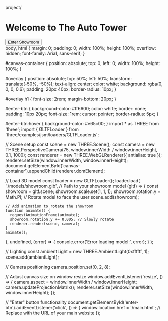 project/
<!DOCTYPE html>
<html lang="en">
<head>
  <meta charset="UTF-8">
  <meta name="viewport" content="width=device-width, initial-scale=1.0">
  <title>The Auto Tower</title>
  <link rel="stylesheet" href="style.css">
</head>
<body>
  <div id="canvas-container"></div>
  <div id="overlay">
    <h1>Welcome to The Auto Tower</h1>
    <button id="enter-btn">Enter Showroom</button>
  </div>
  <script src="https://cdnjs.cloudflare.com/ajax/libs/three.js/r152/three.min.js"></script>
  <script src="https://cdn.jsdelivr.net/npm/three@0.152/examples/jsm/loaders/GLTFLoader.js"></script>
  <script src="script.js"></script>
</body>
</html>    
body, html {
  margin: 0;
  padding: 0;
  width: 100%;
  height: 100%;
  overflow: hidden;
  font-family: Arial, sans-serif;
}

#canvas-container {
  position: absolute;
  top: 0;
  left: 0;
  width: 100%;
  height: 100%;
}

#overlay {
  position: absolute;
  top: 50%;
  left: 50%;
  transform: translate(-50%, -50%);
  text-align: center;
  color: white;
  background: rgba(0, 0, 0, 0.6);
  padding: 20px 40px;
  border-radius: 10px;
}

#overlay h1 {
  font-size: 2rem;
  margin-bottom: 20px;
}

#enter-btn {
  background-color: #ff6600;
  color: white;
  border: none;
  padding: 10px 20px;
  font-size: 1rem;
  cursor: pointer;
  border-radius: 5px;
}

#enter-btn:hover {
  background-color: #e65c00;
}
import * as THREE from 'three';
import { GLTFLoader } from 'three/examples/jsm/loaders/GLTFLoader.js';

// Scene setup
const scene = new THREE.Scene();
const camera = new THREE.PerspectiveCamera(75, window.innerWidth / window.innerHeight, 0.1, 1000);
const renderer = new THREE.WebGLRenderer({ antialias: true });
renderer.setSize(window.innerWidth, window.innerHeight);
document.getElementById('canvas-container').appendChild(renderer.domElement);

// Load 3D model
const loader = new GLTFLoader();
loader.load(
  './models/showroom.glb', // Path to your showroom model
  (gltf) => {
    const showroom = gltf.scene;
    showroom.scale.set(1, 1, 1);
    showroom.rotation.y = Math.PI; // Rotate model to face the user
    scene.add(showroom);

    // Add animation to rotate the showroom
    function animate() {
      requestAnimationFrame(animate);
      showroom.rotation.y += 0.005; // Slowly rotate
      renderer.render(scene, camera);
    }
    animate();
  },
  undefined,
  (error) => {
    console.error('Error loading model:', error);
  }
);

// Lighting
const ambientLight = new THREE.AmbientLight(0xffffff, 1);
scene.add(ambientLight);

// Camera positioning
camera.position.set(0, 2, 8);

// Adjust canvas size on window resize
window.addEventListener('resize', () => {
  camera.aspect = window.innerWidth / window.innerHeight;
  camera.updateProjectionMatrix();
  renderer.setSize(window.innerWidth, window.innerHeight);
});

// "Enter" button functionality
document.getElementById('enter-btn').addEventListener('click', () => {
  window.location.href = '/main.html'; // Replace with the URL of your main website
});

